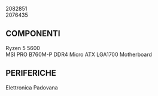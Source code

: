 2082851   
2076435   
   
## COMPONENTI   
Ryzen 5 5600          
MSI PRO B760M-P DDR4 Micro ATX LGA1700 Motherboard   
## PERIFERICHE      
   
Elettronica Padovana